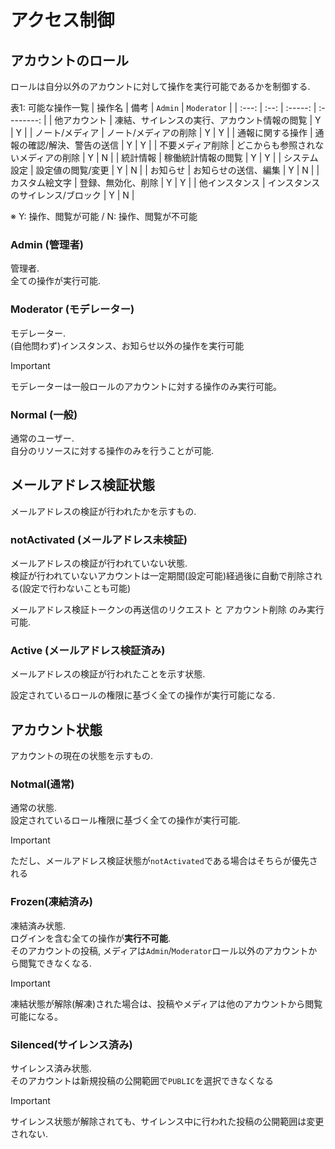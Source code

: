 # アクセス制御

## アカウントのロール
ロールは自分以外のアカウントに対して操作を実行可能であるかを制御する.

表1: 可能な操作一覧
| 操作名 | 備考 | `Admin` | `Moderator` |
| :---: | :--: | :-----: | :--------: |
| 他アカウント | 凍結、サイレンスの実行、アカウント情報の閲覧 | Y | Y |
| ノート/メディア | ノート/メディアの削除 | Y | Y |
| 通報に関する操作 | 通報の確認/解決、警告の送信 | Y | Y |
| 不要メディア削除 | どこからも参照されないメディアの削除 | Y | N |
| 統計情報 | 稼働統計情報の閲覧 | Y | Y |
| システム設定 | 設定値の閲覧/変更 | Y | N |
| お知らせ | お知らせの送信、編集 | Y | N |
| カスタム絵文字 | 登録、無効化、削除 | Y | Y |
| 他インスタンス | インスタンスのサイレンス/ブロック | Y | N |

※ Y: 操作、閲覧が可能 / N: 操作、閲覧が不可能

### Admin (管理者)
管理者.  
全ての操作が実行可能.

### Moderator (モデレーター)
モデレーター.  
(自他問わず)インスタンス、お知らせ以外の操作を実行可能

> [!IMPORTANT]
> モデレーターは一般ロールのアカウントに対する操作のみ実行可能。

### Normal (一般)
通常のユーザー.  
自分のリソースに対する操作のみを行うことが可能.

## メールアドレス検証状態
メールアドレスの検証が行われたかを示すもの.

### notActivated (メールアドレス未検証)
メールアドレスの検証が行われていない状態.  
検証が行われていないアカウントは一定期間(設定可能)経過後に自動で削除される(設定で行わないことも可能)

メールアドレス検証トークンの再送信のリクエスト と アカウント削除 のみ実行可能.

### Active (メールアドレス検証済み)
メールアドレスの検証が行われたことを示す状態.  

設定されているロールの権限に基づく全ての操作が実行可能になる.

## アカウント状態
アカウントの現在の状態を示すもの.

### Notmal(通常)
通常の状態.  
設定されているロール権限に基づく全ての操作が実行可能.
> [!IMPORTANT] 
> ただし、メールアドレス検証状態が`notActivated`である場合はそちらが優先される

### Frozen(凍結済み)
凍結済み状態.  
ログインを含む全ての操作が**実行不可能**.  
そのアカウントの投稿, メディアは`Admin`/`Moderator`ロール以外のアカウントから閲覧できなくなる.  

> [!IMPORTANT]
> 凍結状態が解除(解凍)された場合は、投稿やメディアは他のアカウントから閲覧可能になる。

### Silenced(サイレンス済み)
サイレンス済み状態.  
そのアカウントは新規投稿の公開範囲で`PUBLIC`を選択できなくなる

> [!IMPORTANT]
> サイレンス状態が解除されても、サイレンス中に行われた投稿の公開範囲は変更されない.
